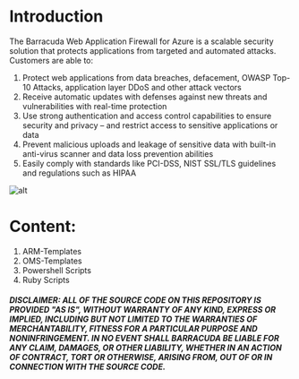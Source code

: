 # Introduction

The Barracuda Web Application Firewall for Azure is a scalable security solution that protects applications from targeted and automated attacks. Customers are able to:

1. Protect web applications from data breaches, defacement, OWASP Top-10 Attacks, application layer DDoS and other attack vectors
2. Receive automatic updates with defenses against new threats and vulnerabilities with real-time protection
3. Use strong authentication and access control capabilities to ensure security and privacy – and restrict access to sensitive applications or data
4. Prevent malicious uploads and leakage of sensitive data with built-in anti-virus scanner and data loss prevention abilities
5. Easily comply with standards like PCI-DSS, NIST SSL/TLS guidelines and regulations such as HIPAA

![alt](https://www.barracuda.com/assets/img/sections/programs/azure/img_app-security_diagram1.png)

# Content:
1. ARM-Templates
2. OMS-Templates
3. Powershell Scripts
4. Ruby Scripts

##### DISCLAIMER: ALL OF THE SOURCE CODE ON THIS REPOSITORY IS PROVIDED "AS IS", WITHOUT WARRANTY OF ANY KIND, EXPRESS OR IMPLIED, INCLUDING BUT NOT LIMITED TO THE WARRANTIES OF MERCHANTABILITY, FITNESS FOR A PARTICULAR PURPOSE AND NONINFRINGEMENT. IN NO EVENT SHALL BARRACUDA BE LIABLE FOR ANY CLAIM, DAMAGES, OR OTHER LIABILITY, WHETHER IN AN ACTION OF CONTRACT, TORT OR OTHERWISE, ARISING FROM, OUT OF OR IN CONNECTION WITH THE SOURCE CODE. #####

